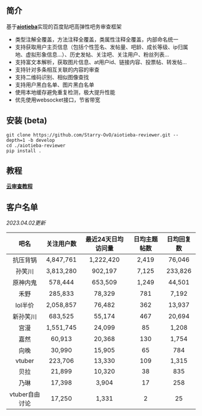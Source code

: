## 简介

基于[**aiotieba**](https://github.com/Starry-OvO/aiotieba)实现的百度贴吧高弹性吧务审查框架

+ 类型注解全覆盖，方法注释全覆盖，类属性注释全覆盖，内部命名统一
+ 支持获取用户主页信息（包括个性签名、发帖量、吧龄、成长等级、ip归属地、虚拟形象信息...）、历史发帖、关注吧、关注用户、粉丝列表...
+ 支持富文本解析，获取图片信息、at用户id、链接内容、投票帖、转发帖...
+ 支持针对多条相互关联的内容的审查
+ 支持二维码识别、相似图像查找
+ 支持用户黑白名单、图片黑白名单
+ 使用本地缓存避免重复检测，极大提升性能
+ 优先使用websocket接口，节省带宽

## 安装 (beta)

```shell
git clone https://github.com/Starry-OvO/aiotieba-reviewer.git --depth=1 -b develop
cd ./aiotieba-reviewer
pip install .
```

## 教程

[**云审查教程**](tutorial/reviewer.md)

## 客户名单

*2023.04.02更新*

|      吧名      | 关注用户数 | 最近24天日均访问量 | 日均主题帖数 | 日均回复数 |
| :------------: | :--------: | :----------------: | :----------: | :--------: |
|    抗压背锅    | 4,847,761  |     1,222,420      |    2,419     |   76,046   |
|     孙笑川     | 3,813,280  |      902,197       |    7,125     |  233,826   |
|    原神内鬼    |  578,444   |      653,509       |    1,249     |   44,501   |
|      禾野      |  285,833   |       78,329       |     781      |   7,192    |
|    lol半价     | 2,058,857  |       76,482       |     362      |   13,937   |
|    新孙笑川    |  683,525   |       55,174       |     467      |   20,694   |
|      宫漫      | 1,551,745  |       24,099       |      85      |   1,208    |
|      嘉然      |   60,913   |       20,368       |     130      |   1,754    |
|      向晚      |   30,990   |       15,905       |      65      |    784     |
|     vtuber     |  223,706   |       13,330       |     109      |   1,315    |
|      贝拉      |   21,899   |       10,320       |      38      |    835     |
|      乃琳      |   17,398   |       3,904        |      17      |    258     |
| vtuber自由讨论 |   17,250   |       1,331        |      2       |     25     |
